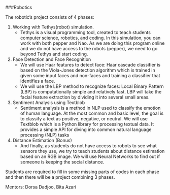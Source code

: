 ###Robotics

The robotic’s project consists of 4 phases:
1. Working with Tethys(robot) simulation.
	- Tethys is a visual programming tool, created to teach students computer science, robotics, and coding. In this simulation, you can work with both pepper and Nao. 
	As we are doing this program online and we do not have access to the robots (pepper), we need to go beyond Tethys and start coding.
2. Face Detection and Face Recognition
	- We will use Haar features to detect face: Haar cascade classifier is based on the Viola-Jones detection algorithm which is trained in given some input faces and non-faces and training a classifier that identifies a face.
	- We will use the LBP method to recognize faces: Local Binary Pattern (LBP) is computationally simple and relatively fast. LBP will take the facial feature extraction by dividing it into several small areas.
3. Sentiment Analysis using Textblob
	- Sentiment analysis is a method in NLP used to classify the emotion of human language. At the most common and basic level, the goal is to classify a text as positive, negative, or neutral.
We will use Textblob which is a Python library for processing textual data. It provides a simple API for diving into common natural language processing (NLP) tasks 
4.  Distance Estimation (Bonus)
	- And finally, as students do not have access to robots to see what sensors they use, we try to teach students about distance estimation based on an RGB image. We will use Neural Networks to find out if someone is keeping the social distance.

Students are required to fill in some missing parts of codes in each phase and then there will be a project combining 3 phases.


Mentors: Dorsa Dadjoo, Bita Azari

